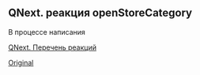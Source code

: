 ## QNext. реакция openStoreCategory

В процессе написания



[QNext. Перечень реакций](/docs-test/ph/reactions)
  
[Original](https://telegra.ph/QNext-admin-reaction-openStoreCategory-05-09)